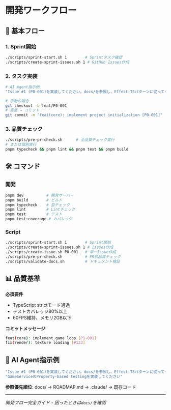 # 開発ワークフロー

## 🚀 基本フロー

### 1. Sprint開始
```bash
./scripts/sprint-start.sh 1        # Sprintタスク確認
./scripts/create-sprint-issues.sh 1 # GitHub Issues作成
```

### 2. タスク実装
```bash
# AI Agent指示例
"Issue #1 (P0-001)を実装してください。docs/を参照し、Effect-TSパターンに従ってください"

# 手動の場合
git checkout -b feat/P0-001
# 実装 → コミット
git commit -m "feat(core): implement project initialization [P0-001]"
```

### 3. 品質チェック
```bash
./scripts/pre-pr-check.sh      # 全品質チェック実行
# または個別実行
pnpm typecheck && pnpm lint && pnpm test && pnpm build
```

## 🛠 コマンド

### 開発
```bash
pnpm dev          # 開発サーバー
pnpm build        # ビルド
pnpm typecheck    # 型チェック
pnpm lint         # Lintチェック
pnpm test         # テスト
pnpm test:coverage # カバレッジ
```

### Script
```bash
./scripts/sprint-start.sh 1        # Sprint開始
./scripts/create-sprint-issues.sh 1 # Issues作成
./scripts/create-issue.sh P0-001   # 単一Issue作成
./scripts/pre-pr-check.sh          # PR前品質チェック
./scripts/validate-docs.sh         # ドキュメント検証
```

## 📊 品質基準

**必須要件**
- TypeScript strictモード通過
- テストカバレッジ80%以上
- 60FPS維持、メモリ2GB以下

**コミットメッセージ**
```bash
feat(core): implement game loop [P1-001]
fix(render): texture loading [#123]
```

## 🤖 AI Agent指示例

```bash
"Issue #1 (P0-001)を実装してください。docs/を参照し、Effect-TSパターンに従ってください"
"GameServiceのProperty-based testingを実装してください"
```

**参照優先順位**: docs/ → ROADMAP.md → .claude/ → 既存コード

---

*開発フロー完全ガイド - 困ったときは`docs/`を確認*